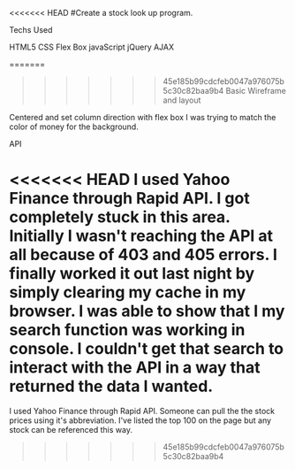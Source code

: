 <<<<<<< HEAD
#Create a stock look up program.

Techs Used

HTML5
CSS
Flex Box
javaScript
jQuery
AJAX


=======
>>>>>>> 45e185b99cdcfeb0047a976075b5c30c82baa9b4
Basic Wireframe and layout

Centered and set column direction with flex box
I was trying to match the color of money for the background.

API

<<<<<<< HEAD
I used Yahoo Finance through Rapid API. I got completely stuck in this area. Initially I wasn't reaching the API at all because of 403 and 405 errors. I finally worked it out last night by simply clearing my cache in my browser. I was able to show that I my search function was working in console. I couldn't get that search to interact with the API in a way that returned the data I wanted.
=======
I used Yahoo Finance through Rapid API. Someone can pull the the stock prices using it's abbreviation. I've listed the top 100 on the page but any stock can be referenced this way. 
>>>>>>> 45e185b99cdcfeb0047a976075b5c30c82baa9b4
